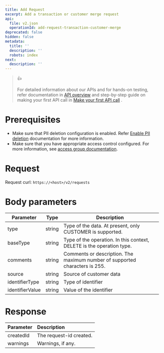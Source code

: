 ```yaml
---
title: Add Request
excerpt: Add a transaction or customer merge request
api:
  file: v2.json
  operationId: add-request-transaction-customer-merge
deprecated: false
hidden: false
metadata:
  title: ''
  description: ''
  robots: index
next:
  description: ''
---
```

> 👍
>
> For detailed information about our APIs and for hands-on testing, refer documentation in [API overview](https://docs.capillarytech.com/reference/apioverview) and  step-by-step guide on making your first API call in [Make your first API call](https://docs.capillarytech.com/reference/make-your-first-api-call) .

# Prerequisites

*   Make sure that PII deletion configuration is enabled. Refer [Enable PII deletion](https://docs.capillarytech.com/docs/pii-configuration#configuring-pii-deletion) documentation for more information.
*   Make sure that you have appropriate access control configured. For more information, see [access group documentation](https://docs.capillarytech.com/docs/access-group).

# Request

Request curl: `https://<host>/v2/requests`

# Body parameters

| Parameter       | Type   | Description                                                                 |
| --------------- | ------ | --------------------------------------------------------------------------- |
| type            | string | Type of the data. At present, only CUSTOMER is supported.                   |
| baseType        | string | Type of the operation. In this context, DELETE is the operation type.       |
| comments        | string | Comments or description. The maximum number of supported characters is 255. |
| source          | string | Source of customer data                                                     |
| identifierType  | string | Type of identifier                                                          |
| identifierValue | string | Value of the identifier                                                     |

# Response

| Parameter | Description             |
| :-------- | :---------------------- |
| createdId | The request-id created. |
| warnings  | Warnings, if any.       |